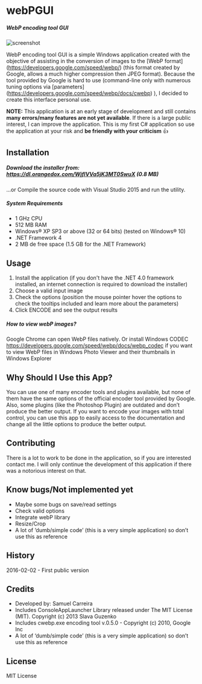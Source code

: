 # webPGUI
##### WebP encoding tool GUI

![screenshot](https://dl.dropboxusercontent.com/u/18494731/webp_screenshot2.PNG)

WebP encoding tool GUI is a simple Windows application created with the objective of assisting in the conversion of images to the [WebP format] (https://developers.google.com/speed/webp/) (this format created by Google, allows a much higher compression then JPEG format).
Because the tool provided by Google is hard to use (command-line only with numerous tuning options via [parameters] (https://developers.google.com/speed/webp/docs/cwebp) ), I decided to create this interface personal use.

**NOTE:** This application is at an early stage of development and still contains **many errors/many features are not yet available**. If there is a large public interest, I can improve the application. This is my first C# application so use the application at your risk and **be friendly with your criticism** :+1:

## Installation
##### Download the installer from: https://dl.orangedox.com/WjflVVa5jK3MT0SwuX (0.8 MB)

...or Compile the source code with Visual Studio 2015 and run the utility.

##### System Requirements
* 1 GHz CPU
* 512 MB RAM 
* Windows® XP SP3 or above (32 or 64 bits) (tested on Windows® 10) 
* .NET Framework 4
* 2 MB de free space (1.5 GB for the .NET Framework) 


## Usage
1. Install the application (if you don't have the .NET 4.0 framework installed, an internet connection is required to download the installer)
2. Choose a valid input image
3. Check the options (position the mouse pointer hover the options to check the tooltips included and learn more about the parameters)
3. Click ENCODE and see the output results

##### How to view webP images?
Google Chrome can open WebP files natively. Or install Windows CODEC https://developers.google.com/speed/webp/docs/webp_codec if you want to view WebP files in Windows Photo Viewer and their thumbnails in Windows Explorer

## Why Should I Use this App?
You can use one of many encoder tools and plugins available, but none of them have the same options of the official encoder tool provided by Google. Also, some plugins (like the Photoshop Plugin) are outdated and don’t produce the better output. If you want to encode your images with total control, you can use this app to easily access to the documentation and change all the little options to produce the better output.

## Contributing
There is a lot to work to be done in the application, so if you are interested contact me. I will only continue the development of this application if there was a notorious interest on that. 

## Know bugs/Not implemented yet
- Maybe some bugs on save/read settings
- Check valid options
- Integrate webP library
- Resize/Crop
- A lot of ‘dumb/simple code’ (this is a very simple application) so don’t use this as reference

## History
2016-02-02 - First public version

## Credits
- Developed by: Samuel Carreira
- Includes ConsoleAppLauncher Library released under The MIT License (MIT). Copyright (c) 2013 Slava Guzenko 
- Includes cwebp.exe encoding tool v.0.5.0 - Copyright (c) 2010, Google Inc
- A lot of ‘dumb/simple code’ (this is a very simple application) so don’t use this as reference

## License
MIT License
